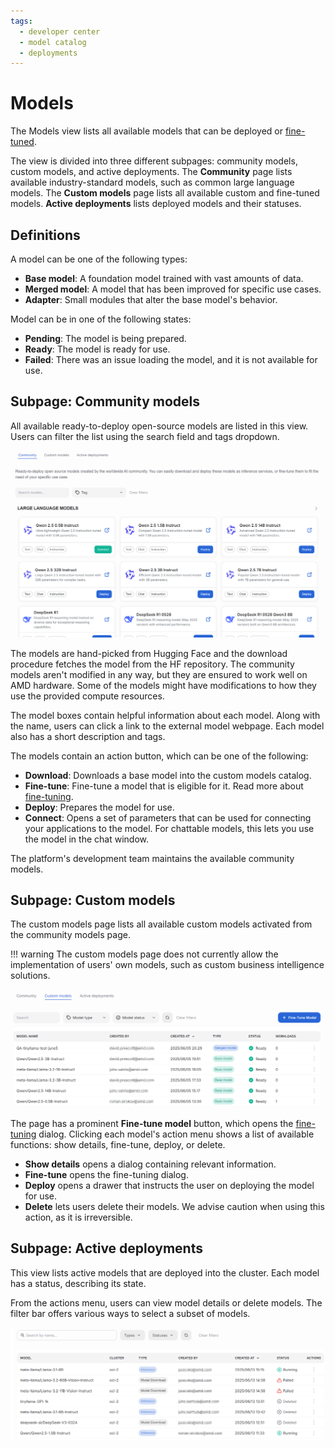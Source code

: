```yaml
---
tags:
  - developer center
  - model catalog
  - deployments
---
```


# Models

The Models view lists all available models that can be deployed or [fine-tuned](./fine-tuning.md).

The view is divided into three different subpages: community models, custom models, and active deployments. The **Community** page lists available industry-standard models, such as common large language models. The **Custom models** page lists all available custom and fine-tuned models. **Active deployments** lists deployed models and their statuses.

## Definitions

A model can be one of the following types:

- **Base model**: A foundation model trained with vast amounts of data.
- **Merged model**: A model that has been improved for specific use cases.
- **Adapter**: Small modules that alter the base model's behavior.

Model can be in one of the following states:

- **Pending**: The model is being prepared.
- **Ready**: The model is ready for use.
- **Failed**: There was an issue loading the model, and it is not available for use.

## Subpage: Community models

All available ready-to-deploy open-source models are listed in this view. Users can filter the list using the search field and tags dropdown.

![The community models page lists all available open-source models.](../../img/training/models-community.png)

The models are hand-picked from Hugging Face and the download procedure fetches the model from the HF repository. The community models aren't modified in any way, but they are ensured to work well on AMD hardware. Some of the models might have modifications to how they use the provided compute resources.

The model boxes contain helpful information about each model. Along with the name, users can click a link to the external model webpage. Each model also has a short description and tags.

The models contain an action button, which can be one of the following:

- **Download**: Downloads a base model into the custom models catalog.
- **Fine-tune**: Fine-tune a model that is eligible for it. Read more about [fine-tuning](./fine-tuning.md).
- **Deploy**: Prepares the model for use.
- **Connect**: Opens a set of parameters that can be used for connecting your applications to the model. For chattable models, this lets you use the model in the chat window.

The platform's development team maintains the available community models.

## Subpage: Custom models

The custom models page lists all available custom models activated from the community models page.

!!! warning
    The custom models page does not currently allow the implementation of users' own models, such as custom business intelligence solutions.

![The custom models page lists all available base and fine-tuned models.](../../img/training/models-custom-models.png)

The page has a prominent **Fine-tune model** button, which opens the [fine-tuning](./fine-tuning.md) dialog. Clicking each model's action menu shows a list of available functions: show details, fine-tune, deploy, or delete.

- **Show details** opens a dialog containing relevant information.
- **Fine-tune** opens the fine-tuning dialog.
- **Deploy** opens a drawer that instructs the user on deploying the model for use.
- **Delete** lets users delete their models. We advise caution when using this action, as it is irreversible.

## Subpage: Active deployments

This view lists active models that are deployed into the cluster. Each model has a status, describing its state.

From the actions menu, users can view model details or delete models. The filter bar offers various ways to select a subset of models.

![The active deployments page lists all deployments.](../../img/training/models-active-deployments.png)
